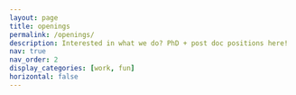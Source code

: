 ```yaml
---
layout: page
title: openings
permalink: /openings/
description: Interested in what we do? PhD + post doc positions here!
nav: true
nav_order: 2
display_categories: [work, fun]
horizontal: false
---
```



